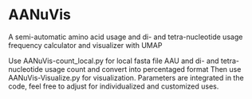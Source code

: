 # AANuVis
A semi-automatic amino acid usage and di- and tetra-nucleotide usage frequency calculator and visualizer with UMAP


Use AANuVis-count_local.py for local fasta file AAU and di- and tetra-nucleotide usage count and convert into percentaged format
Then use AANuVis-Visualize.py for visualization. Parameters are integrated in the code, feel free to adjust for individualized and customized uses.
